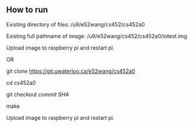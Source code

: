 ## How to run

Existing directory of files: /u9/e52wang/cs452/cs452a0

Existing full pathname of image: /u9/e52wang/cs452/cs452a0/iotest.img

Upload image to raspberry pi and restart pi.

OR

git clone https://git.uwaterloo.ca/e52wang/cs452a0

cd cs452a0

git checkout *commit SHA*

make

Upload image to raspberry pi and restart pi.